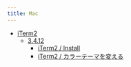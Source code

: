 ```yaml
---
title: Mac
---
```



- [iTerm2](./iTerm2/index.md)
    - [3.4.12](./iTerm2/3.4.12/index.md)
        - [iTerm2 / Install](./../../../d/2021/10/30/iTerm2_をインストールする.md)
        - [iTerm2 / カラーテーマを変える](./../../../d/2022/01/07/iTerm2_のカラーテーマを変える.md)




